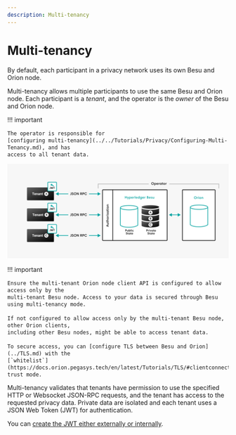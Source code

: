 ```yaml
---
description: Multi-tenancy
---
```


# Multi-tenancy

By default, each participant in a privacy network uses its own Besu and Orion node.

Multi-tenancy allows multiple participants to use the same Besu and Orion node. Each participant is
a _tenant_, and the operator is the _owner_ of the Besu and Orion node.

!!! important

    The operator is responsible for
    [configuring multi-tenancy](../../Tutorials/Privacy/Configuring-Multi-Tenancy.md), and has
    access to all tenant data.

![Multi-tenancy](../../images/Multi-tenancy.png)

!!! important

    Ensure the multi-tenant Orion node client API is configured to allow access only by the
    multi-tenant Besu node. Access to your data is secured through Besu using multi-tenancy mode.

    If not configured to allow access only by the multi-tenant Besu node, other Orion clients,
    including other Besu nodes, might be able to access tenant data.

    To secure access, you can [configure TLS between Besu and Orion](../TLS.md) with the
    [`whitelist`](https://docs.orion.pegasys.tech/en/latest/Tutorials/TLS/#clientconnectiontlsservertrust)
    trust mode.

Multi-tenancy validates that tenants have permission to use the specified HTTP or Websocket
JSON-RPC requests, and the tenant has access to the requested privacy data.
Private data are isolated and each tenant uses a JSON Web Token (JWT) for authentication.

You can
[create the JWT either externally or internally](../../HowTo/Interact/APIs/Authentication.md).
